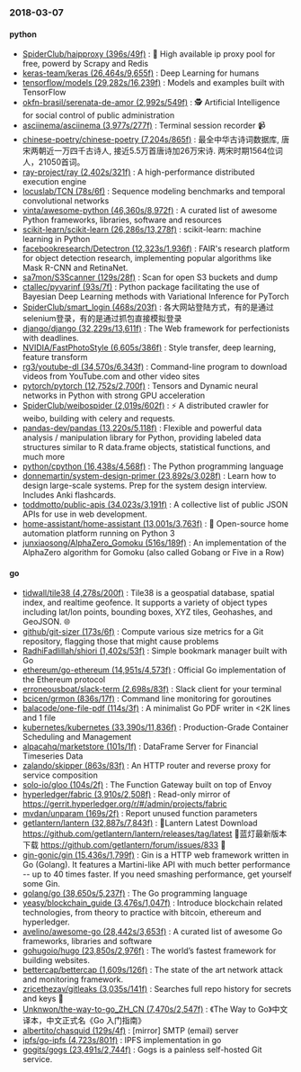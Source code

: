 ### 2018-03-07

#### python
* [SpiderClub/haipproxy (396s/49f)](https://github.com/SpiderClub/haipproxy) : 💖 High available ip proxy pool for free, powerd by Scrapy and Redis
* [keras-team/keras (26,464s/9,655f)](https://github.com/keras-team/keras) : Deep Learning for humans
* [tensorflow/models (29,282s/16,239f)](https://github.com/tensorflow/models) : Models and examples built with TensorFlow
* [okfn-brasil/serenata-de-amor (2,992s/549f)](https://github.com/okfn-brasil/serenata-de-amor) : 🕵 Artificial Intelligence for social control of public administration
* [asciinema/asciinema (3,977s/277f)](https://github.com/asciinema/asciinema) : Terminal session recorder 📹
* [chinese-poetry/chinese-poetry (7,204s/865f)](https://github.com/chinese-poetry/chinese-poetry) : 最全中华古诗词数据库, 唐宋两朝近一万四千古诗人, 接近5.5万首唐诗加26万宋诗. 两宋时期1564位词人，21050首词。
* [ray-project/ray (2,402s/321f)](https://github.com/ray-project/ray) : A high-performance distributed execution engine
* [locuslab/TCN (78s/6f)](https://github.com/locuslab/TCN) : Sequence modeling benchmarks and temporal convolutional networks
* [vinta/awesome-python (46,360s/8,972f)](https://github.com/vinta/awesome-python) : A curated list of awesome Python frameworks, libraries, software and resources
* [scikit-learn/scikit-learn (26,286s/13,278f)](https://github.com/scikit-learn/scikit-learn) : scikit-learn: machine learning in Python
* [facebookresearch/Detectron (12,323s/1,936f)](https://github.com/facebookresearch/Detectron) : FAIR's research platform for object detection research, implementing popular algorithms like Mask R-CNN and RetinaNet.
* [sa7mon/S3Scanner (129s/28f)](https://github.com/sa7mon/S3Scanner) : Scan for open S3 buckets and dump
* [ctallec/pyvarinf (93s/7f)](https://github.com/ctallec/pyvarinf) : Python package facilitating the use of Bayesian Deep Learning methods with Variational Inference for PyTorch
* [SpiderClub/smart_login (468s/203f)](https://github.com/SpiderClub/smart_login) : 各大网站登陆方式，有的是通过selenium登录，有的是通过抓包直接模拟登录
* [django/django (32,229s/13,611f)](https://github.com/django/django) : The Web framework for perfectionists with deadlines.
* [NVIDIA/FastPhotoStyle (6,605s/386f)](https://github.com/NVIDIA/FastPhotoStyle) : Style transfer, deep learning, feature transform
* [rg3/youtube-dl (34,570s/6,343f)](https://github.com/rg3/youtube-dl) : Command-line program to download videos from YouTube.com and other video sites
* [pytorch/pytorch (12,752s/2,700f)](https://github.com/pytorch/pytorch) : Tensors and Dynamic neural networks in Python with strong GPU acceleration
* [SpiderClub/weibospider (2,019s/602f)](https://github.com/SpiderClub/weibospider) : ⚡️ A distributed crawler for weibo, building with celery and requests.
* [pandas-dev/pandas (13,220s/5,118f)](https://github.com/pandas-dev/pandas) : Flexible and powerful data analysis / manipulation library for Python, providing labeled data structures similar to R data.frame objects, statistical functions, and much more
* [python/cpython (16,438s/4,568f)](https://github.com/python/cpython) : The Python programming language
* [donnemartin/system-design-primer (23,892s/3,028f)](https://github.com/donnemartin/system-design-primer) : Learn how to design large-scale systems. Prep for the system design interview. Includes Anki flashcards.
* [toddmotto/public-apis (34,023s/3,191f)](https://github.com/toddmotto/public-apis) : A collective list of public JSON APIs for use in web development.
* [home-assistant/home-assistant (13,001s/3,763f)](https://github.com/home-assistant/home-assistant) : 🏡 Open-source home automation platform running on Python 3
* [junxiaosong/AlphaZero_Gomoku (516s/189f)](https://github.com/junxiaosong/AlphaZero_Gomoku) : An implementation of the AlphaZero algorithm for Gomoku (also called Gobang or Five in a Row)

#### go
* [tidwall/tile38 (4,278s/200f)](https://github.com/tidwall/tile38) : Tile38 is a geospatial database, spatial index, and realtime geofence. It supports a variety of object types including lat/lon points, bounding boxes, XYZ tiles, Geohashes, and GeoJSON. 🌐
* [github/git-sizer (173s/6f)](https://github.com/github/git-sizer) : Compute various size metrics for a Git repository, flagging those that might cause problems
* [RadhiFadlillah/shiori (1,402s/53f)](https://github.com/RadhiFadlillah/shiori) : Simple bookmark manager built with Go
* [ethereum/go-ethereum (14,951s/4,573f)](https://github.com/ethereum/go-ethereum) : Official Go implementation of the Ethereum protocol
* [erroneousboat/slack-term (2,698s/83f)](https://github.com/erroneousboat/slack-term) : Slack client for your terminal
* [bcicen/grmon (836s/17f)](https://github.com/bcicen/grmon) : Command line monitoring for goroutines
* [balacode/one-file-pdf (114s/3f)](https://github.com/balacode/one-file-pdf) : A minimalist Go PDF writer in <2K lines and 1 file
* [kubernetes/kubernetes (33,390s/11,836f)](https://github.com/kubernetes/kubernetes) : Production-Grade Container Scheduling and Management
* [alpacahq/marketstore (101s/1f)](https://github.com/alpacahq/marketstore) : DataFrame Server for Financial Timeseries Data
* [zalando/skipper (863s/83f)](https://github.com/zalando/skipper) : An HTTP router and reverse proxy for service composition
* [solo-io/gloo (104s/2f)](https://github.com/solo-io/gloo) : The Function Gateway built on top of Envoy
* [hyperledger/fabric (3,910s/2,508f)](https://github.com/hyperledger/fabric) : Read-only mirror of https://gerrit.hyperledger.org/r/#/admin/projects/fabric
* [mvdan/unparam (169s/2f)](https://github.com/mvdan/unparam) : Report unused function parameters
* [getlantern/lantern (32,887s/7,843f)](https://github.com/getlantern/lantern) : 🔴Lantern Latest Download https://github.com/getlantern/lantern/releases/tag/latest 🔴蓝灯最新版本下载 https://github.com/getlantern/forum/issues/833 🔴
* [gin-gonic/gin (15,436s/1,799f)](https://github.com/gin-gonic/gin) : Gin is a HTTP web framework written in Go (Golang). It features a Martini-like API with much better performance -- up to 40 times faster. If you need smashing performance, get yourself some Gin.
* [golang/go (38,650s/5,237f)](https://github.com/golang/go) : The Go programming language
* [yeasy/blockchain_guide (3,476s/1,047f)](https://github.com/yeasy/blockchain_guide) : Introduce blockchain related technologies, from theory to practice with bitcoin, ethereum and hyperledger.
* [avelino/awesome-go (28,442s/3,653f)](https://github.com/avelino/awesome-go) : A curated list of awesome Go frameworks, libraries and software
* [gohugoio/hugo (23,850s/2,976f)](https://github.com/gohugoio/hugo) : The world’s fastest framework for building websites.
* [bettercap/bettercap (1,609s/126f)](https://github.com/bettercap/bettercap) : The state of the art network attack and monitoring framework.
* [zricethezav/gitleaks (3,035s/141f)](https://github.com/zricethezav/gitleaks) : Searches full repo history for secrets and keys 🔑
* [Unknwon/the-way-to-go_ZH_CN (7,470s/2,547f)](https://github.com/Unknwon/the-way-to-go_ZH_CN) : 《The Way to Go》中文译本，中文正式名《Go 入门指南》
* [albertito/chasquid (129s/4f)](https://github.com/albertito/chasquid) : [mirror] SMTP (email) server
* [ipfs/go-ipfs (4,723s/801f)](https://github.com/ipfs/go-ipfs) : IPFS implementation in go
* [gogits/gogs (23,491s/2,744f)](https://github.com/gogits/gogs) : Gogs is a painless self-hosted Git service.
